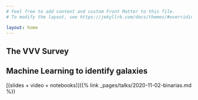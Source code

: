 ```yaml
---
# Feel free to add content and custom Front Matter to this file.
# To modify the layout, see https://jekyllrb.com/docs/themes/#overriding-theme-defaults

layout: home
---
```



The VVV Survey
--------------



Machine Learning to identify galaxies
-------------------------------------

[(slides + video + notebooks)]({% link _pages/talks/2020-11-02-binarias.md %})




